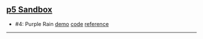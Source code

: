 ## [p5 Sandbox][p5-sandbox]

- \#4: Purple Rain [demo][cc004-demo] [code][cc004-code] [reference][cc004-ref]

---

[p5-sandbox]: https://mayognaise.github.io/p5-sandbox
[cc004-demo]: https://mayognaise.github.io/p5-sandbox/coding-train/cc004-purplerain
[cc004-code]: https://github.com/mayognaise/p5-sandbox/tree/master/docs/coding-train/cc004-purplerain
[cc004-ref]: http://thecodingtrain.com/CodingChallenges/004-purplerain.html

